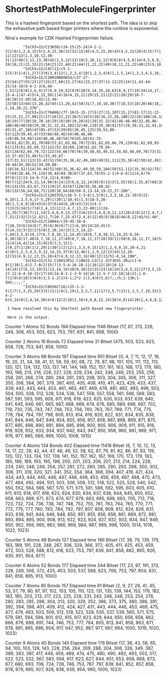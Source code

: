 ShortestPathMoleculeFingerprinter
=================================

This is a hashed fingerprint based on the shortest path. The idea is to skip the exhaustive path based finger printers where the runtime is exponential.

Nina's example for CDK Hashed Fingerprinter failure.


            "InChI=1S/C23H30/c24-15(25-24)4-2-1-3(2)6(1,2,4,15)5(2,4,15,36(15)32(15)45(4,5,15,36)43(4,5,15)28(4)15)7(1,2,3,4,6,15,27(2)41(1,2,7)35(1,2)7)12(1,2,3,6)10-11(12)13(1,3,10,12,30-31(13)46(3,12,13,30)42(1,3,12)13)19(3,10,11,12)9(6)8(4,5,6)14(4,5,6,9,15)17(8,9,19)16(9,10,11,19)18(8,9,14,17,19,47(8,9,14,17)48(8,9,14)37(8,14)38(8,14)48)20(3,9,10,11,12,13,16,17,19)21(10,11,13,19)22(10,11,19,20,26-39(10,21)22,33(21)34(21)22,40(21)44(11,21,22)49(10,11,21,22)40)23(9,10,11,16,17,18,19,20,21)29(16)52(16,17,18,23)50(16,17,18,23)51(16,17,18,23)52/h28H",
            "InChI=1S/C4Cl12/c5-1-2(5)3(1)4(1,2)7(3)8(3,4)12(1,2,3,4)10(1,2,3,4)6(1,2,5,14(1,2,3,4,5,10,12)16(1,2,3,4,7,8,10)12)13(1,2,3,4,5)9(1,2,3,4,5)11(1,2,3,4,7,13)15(1,2,3,4,7,8,9)13",
            "InChI=1S/C30H28N6O6S4/c37-27-23(54(27)55(23)27)25(27,60(23,27)61(23,27)37)11-12(25)24(11,43-44-25)14-19(9-6-2-3(6,48-2,51(2)6)8(2,6,9)17(6,9,19,52(8)9)28(9,14,19,24,63(8,9,17)19)34(14,17,19,24,57(14,19)28)36(11,12,14,24,28,66(14,24,28)34)40(11,12,24)33(11,12,23,25,27,59(23,25)27)41(11,12,25,36)40)21-15-4-1(47-4)5(4,15,50(1)4)16(4,15,21)29(15,21)22(21)26(29)10-7-18(10)13-20(18,42(13,49-13)58(13)64(13,20,42)65(13,20,42)58)31(7,10,18,38(7)18,53(18)20)46(18,20)45(10,26)39(7,10,26)32(7,10,22,26)35(21,22,26,29,56(22)32)30(15,16,21,22,26,29,62(5,15,16)29,67(15,16,26)29)68(21,22,29)35/h1-2,14,20,22,37H",
            "InChI=1S/C76H68/c77-10(5-15-17(5)27(15,107(15,17)81-17)21-22-25(15,21,27,99(21)27)26(21,22)16(5)18(5)28(16,22,26,100(22)26)108(16,18)82-18)19(77)20(10,78-10)29(19)30(19,20)41(29)31-32(41)46-40-48(32,46,86-106(46)48)58(29,30,31,32,41,102(32)48,110(29,30)41)57(29,30,31,32,41,109(29,30)41)47(31,101(31)57)39-45(31,47,105(47)85-47)53(39)65(39,45,125(39,53,89-53)123(39,45,47)53)66(40,46)54(40,46,90-126(40,54,66)124(40,46,48)54)70(65,66)61-35-36(61,62(35,61,70)69(53,61,65,66,70)72(61,62,65,66,70,129(61,62,69,93-61)133(61,65,69,72)121(53,65)69,130(61,62,70,94-62)134(62,66,70,72)122(54,66)70)76(39,40,45,46,53,54,65,66,69,70)73(31,32,39,40,41,45,46,47,48,57)58)42(35)49-33-37-43(33,49)51(33,49,87-117(33,51)113(33,43)51)59(35,36,42,49,103(49)51,111(35,36)42)50(42,49)34-38-44(34,50)52(34,50,88-118(34,52)114(34,44)52)60(35,36,42,49,50,59,104(50)52,112(35,36)42)75(33,34,42,43,44,49,50,51,52,59)74(33,34,37,38,43,44)63(37,43,115(37,43)83-37)64(38,44,74,116(38,44)84-38)67(37,63,74)55-2-1(4-6-8(11(4,6)79-97(6)11)13-14-9-7(4,12(4,9)80-98(7)12)24(9,13,14,96(9)14)23(6,8,13,14)95(8)13)3(2,55)56(2,55,67)68(38,55,63,64,67,74)71(55,56,63,64,67,74,127(55,56,67,91-55)131(55,63,67,71)119(37,63)67)128(55,56,68,92-56)132(56,64,68,71)120(38,64)68/h8-9,13-14,19-22,27-28H",
            "InChI=1S/C12H37O3/c16-5-1-3-6(1,5)9(1,3,5,16,21-39(9)22-9,10(1,3,5,6,17-5,29(1)30(1)10,41(1,5)18-5,26-48(1,3,6,9)10)43(6)37(6)44(6,10)43)13(3)4-2-7(33(5)34(5)7)8(2,4,13)11(2,4,7,13,23-40(11)24-11,35(7)36(7)11,14(3,4,6,9,13,27(3)6)15(3,4,8,9,11,13)28(4)8)12(2,4,7,8,19-7,31(2)32(2)12,42(2,7)20-7,25-47(2,4,8)12)45(8)38(8)46(8,12)45/h1-4H",
            "InChI=1S/C18H44/c19-45-10-6-7(10,33(6)34(6)7,35(6)36(6)7)11(6,10)14(10,45)3-5(14,31(3)32(3)5)8(3,10,14)15(3,5,14,22-5,44(3,5,8)14,17(6,7,8,10,11,14,45)18(6,7,8,10,11,14,23-8,24-8,38(10)17,48(6,7,10,11,17)49(6,7,10,11,17)18)39(11)50(8,10,11,17,18)52(8,10,11,14,17,18)42(11,17)25-11)4(14,41(14,15)45)9(3,5,15)1-2(9,27(1)28(1)2,29(1)30(1)2)12(1,3,5,9,15)13(1,2,4,9,15,20-4,21-4)16(1,2,3,4,5,9,12,14,15,37(9)13,46(1,2,9,12)13)43(12,26-12)51(4,9,12,13,15,16)47(4,9,12,13,16)40(12)13/h1-8,14,19H",
            "InChI=1S/C32.C18H13PS2.C10H15.C2Cl2.2CF3O3S.2Ru/c1-6-9(1)18(1,6)2-7-8(2)15(7)3-5-4-16-10-11(16)12(10)19-13-14(19)17(6,13,19)21(13,14,19)20(9,18)22(15)23(16)24(3,4,5,22)27(3,5,15,22,23)26(2,7,8,18,20,22)25(1,6,9,18,20,21,32(7,8,15,20,22,24,26)27)31(13,14,17,19,21,23)29(10,11,12,16,23,24)28(4,5,16,22,23,24,27)30(10,11,12,19,21,23,29)31;20-17-12-6-4-10-15(17)19(14-8-2-1-3-9-14)16-11-5-7-13-18(16)21;1-6-7(2)9(4)10(5)8(6)3;3-1-2(3)4-1;2*2-1(3,4)8(5,6)7;;/h;1-13H;1-5H3;;;;;",
            "InChI=1S/C8H16Cl16/c25-1-3-5(1)7(1,3,25,29(3)5)11(1)9(1,19(1,3,5,7,11)17(3,5,7)21(1,3,5,7,19,33(3,5)17,37(5,17)39(3,5,17)21)23(1,3,5,7,9,11,17,19,27(1)19)31(1,7)25)15(3,5,7,11)13(3,5,7,35(3,7)15)14-4-2-6(4,14)8(2,4,14,30(4)6)12(2)10(2,16(4,6,8,12,14)36(4,8)14)20(2,4,6,8,12)18(4,6,8)22(2,4,6,8,20,34(4,6)18,38(6,18)40(4,6,18)22)24(2,4,6,8,10,12,18,20,28(2)20)32(2,8)26(2)8"
     
     I have resolved this by Shortest path based new fingerprinter.
     
     Here is the output.

Counter      1	Atoms	52	Bonds	194	Elapsed time	1146	Bitset	{17, 87, 213, 228, 249, 306, 453, 503, 623, 753, 797, 831, 841, 858, 1000}

Counter	2	Atoms	16	Bonds	72	Elapsed time	31	Bitset	{475, 503, 523, 623, 658, 728, 753, 841, 858, 1000}

Counter	3	Atoms	68	Bonds	197	Elapsed time	951	Bitset	{0, 4, 7, 11, 12, 17, 18, 19, 20, 21, 34, 38, 41, 51, 58, 59, 60, 68, 72, 79, 87, 98, 101, 105, 111, 112, 113, 120, 121, 124, 132, 133, 137, 141, 144, 149, 152, 157, 161, 163, 168, 173, 179, 180, 193, 198, 213, 216, 226, 227, 228, 229, 234, 242, 248, 249, 253, 255, 256, 258, 261, 266, 274, 280, 284, 291, 293, 298, 303, 304, 305, 306, 311, 327, 350, 356, 364, 367, 379, 387, 400, 405, 408, 410, 411, 423, 429, 433, 437, 439, 442, 443, 444, 453, 461, 463, 467, 469, 478, 481, 482, 493, 496, 503, 504, 505, 508, 512, 528, 534, 536, 547, 556, 557, 558, 561, 566, 569, 583, 587, 591, 593, 595, 608, 611, 618, 619, 623, 625, 630, 633, 637, 639, 640, 641, 645, 646, 661, 665, 667, 668, 669, 674, 676, 685, 689, 696, 697, 702, 719, 730, 735, 743, 747, 748, 753, 756, 760, 763, 767, 769, 771, 774, 775, 778, 784, 794, 797, 798, 809, 813, 814, 819, 820, 822, 831, 834, 835, 838, 841, 844, 846, 847, 849, 854, 855, 856, 857, 858, 867, 868, 869, 871, 875, 877, 885, 888, 890, 891, 894, 895, 896, 900, 905, 906, 909, 911, 915, 916, 919, 928, 932, 933, 934, 937, 942, 943, 947, 950, 958, 960, 961, 969, 971, 976, 977, 985, 989, 999, 1000, 1008, 1015}

Counter	4	Atoms	134	Bonds	402	Elapsed time	11416	Bitset	{6, 7, 10, 12, 13, 14, 17, 22, 28, 42, 44, 47, 48, 49, 52, 58, 62, 67, 79, 81, 82, 86, 87, 93, 119, 120, 132, 133, 134, 137, 139, 141, 152, 157, 162, 167, 169, 170, 173, 179, 183, 185, 188, 189, 193, 195, 198, 200, 201, 203, 206, 207, 213, 214, 224, 228, 234, 240, 246, 249, 254, 257, 261, 272, 280, 285, 290, 293, 298, 300, 302, 306, 311, 319, 320, 321, 341, 352, 354, 364, 368, 394, 407, 419, 421, 424, 434, 443, 444, 445, 446, 447, 448, 449, 453, 456, 459, 467, 468, 470, 473, 477, 484, 492, 494, 501, 503, 506, 509, 512, 518, 522, 525, 528, 540, 542, 550, 552, 564, 566, 567, 570, 571, 575, 581, 586, 592, 595, 603, 605, 610, 611, 613, 614, 617, 618, 623, 624, 630, 634, 637, 638, 644, 645, 650, 652, 659, 663, 669, 671, 673, 674, 677, 679, 683, 685, 686, 693, 705, 713, 718, 723, 732, 734, 736, 738, 747, 748, 753, 755, 761, 763, 764, 765, 770, 771, 772, 775, 777, 780, 783, 784, 792, 797, 807, 808, 809, 812, 824, 826, 831, 833, 838, 841, 844, 846, 848, 850, 851, 855, 856, 858, 861, 869, 872, 881, 893, 894, 895, 900, 908, 913, 922, 923, 924, 927, 932, 933, 934, 947, 949, 950, 952, 956, 960, 963, 966, 969, 984, 987, 989, 996, 1000, 1014, 1018, 1022, 1023}

Counter	5	Atoms	48	Bonds	127	Elapsed time	186	Bitset	{17, 38, 79, 139, 179, 183, 189, 191, 228, 248, 267, 306, 329, 366, 372, 405, 411, 425, 453, 459, 472, 503, 528, 588, 612, 616, 623, 753, 797, 839, 841, 858, 882, 895, 926, 930, 951, 954, 977}

Counter	6	Atoms	52	Bonds	177	Elapsed time	344	Bitset	{17, 23, 87, 191, 213, 228, 249, 306, 372, 425, 453, 503, 537, 588, 623, 706, 753, 797, 804, 831, 841, 858, 895, 913, 1000}

Counter	7	Atoms	85	Bonds	157	Elapsed time	81	Bitset	{2, 9, 27, 28, 41, 45, 53, 57, 79, 80, 87, 97, 102, 103, 105, 110, 123, 131, 135, 139, 144, 153, 179, 182, 183, 185, 203, 213, 217, 223, 225, 228, 231, 243, 246, 248, 253, 254, 276, 280, 283, 285, 288, 304, 313, 320, 329, 352, 366, 373, 375, 380, 386, 391, 392, 394, 396, 401, 409, 412, 424, 427, 431, 443, 444, 446, 453, 469, 475, 477, 479, 493, 503, 509, 512, 518, 522, 528, 530, 537, 539, 560, 571, 575, 579, 581, 594, 598, 601, 612, 615, 617, 623, 629, 644, 650, 656, 658, 662, 666, 676, 689, 691, 744, 746, 753, 777, 784, 805, 813, 841, 858, 863, 871, 878, 891, 895, 896, 904, 917, 947, 952, 967, 977, 987, 994, 1000, 1019, 1020, 1023}

Counter	8	Atoms	40	Bonds	145	Elapsed time	178	Bitset	{17, 38, 43, 58, 65, 94, 100, 103, 128, 143, 228, 256, 264, 269, 288, 304, 306, 326, 349, 387, 389, 393, 397, 417, 446, 459, 469, 474, 475, 480, 490, 492, 493, 503, 517, 522, 523, 532, 567, 583, 594, 617, 623, 627, 644, 651, 653, 658, 668, 673, 677, 680, 693, 708, 724, 728, 746, 753, 787, 797, 839, 841, 852, 857, 858, 878, 879, 895, 927, 928, 936, 939, 954, 960, 1000, 1023}